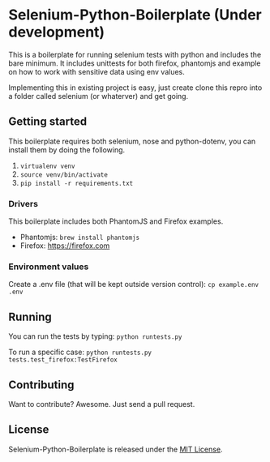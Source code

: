 # Selenium-Python-Boilerplate (Under development)

This is a boilerplate for running selenium tests with python and includes the bare minimum. It includes unittests for both firefox, phantomjs and example on how to work with sensitive data using env values.

Implementing this in existing project is easy, just create clone this repro into a folder called selenium (or whaterver) and get going.


## Getting started

This boilerplate requires both selenium, nose and python-dotenv, you can install them by doing the following.

1. `virtualenv venv`
2. `source venv/bin/activate`
3. `pip install -r requirements.txt`


### Drivers

This boilerplate includes both PhantomJS and Firefox examples.

- Phantomjs: `brew install phantomjs`
- Firefox: https://firefox.com


### Environment values

Create a .env file (that will be kept outside version control): `cp example.env .env`


## Running

You can run the tests by typing: `python runtests.py`

To run a specific case: `python runtests.py tests.test_firefox:TestFirefox`


## Contributing

Want to contribute? Awesome. Just send a pull request.


## License

Selenium-Python-Boilerplate is released under the [MIT License](http://www.opensource.org/licenses/MIT).
